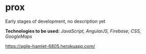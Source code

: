 # prox

Early stages of development, no description yet

**Technologies to be used:** *JavaScript, AngularJS, Firebase, CSS, GoogleMaps*

https://agile-hamlet-6805.herokuapp.com/
